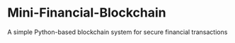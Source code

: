 # Mini-Financial-Blockchain
A simple Python-based blockchain system for secure financial transactions
